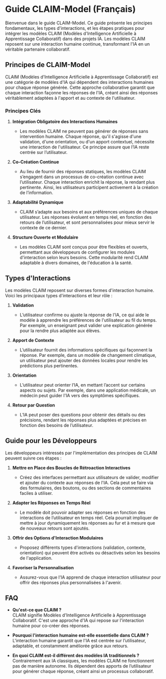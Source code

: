# Guide CLAIM-Model (Français)

Bienvenue dans le guide CLAIM-Model. Ce guide présente les principes fondamentaux, les types d'interactions, et les étapes pratiques pour intégrer les modèles CLAIM (Modèles d'Intelligence Artificielle à Apprentissage Collaboratif) dans des projets IA. Les modèles CLAIM reposent sur une interaction humaine continue, transformant l'IA en un véritable partenaire collaboratif.

## Principes de CLAIM-Model

CLAIM (Modèles d'Intelligence Artificielle à Apprentissage Collaboratif) est une catégorie de modèles d'IA qui dépendent des interactions humaines pour chaque réponse générée. Cette approche collaborative garantit que chaque interaction façonne les réponses de l'IA, créant ainsi des réponses véritablement adaptées à l'apport et au contexte de l'utilisateur.

### Principes Clés

1. **Intégration Obligatoire des Interactions Humaines**
   - Les modèles CLAIM ne peuvent pas générer de réponses sans intervention humaine. Chaque réponse, qu'il s'agisse d'une validation, d'une orientation, ou d'un apport contextuel, nécessite une interaction de l'utilisateur. Ce principe assure que l’IA reste centrée sur l’utilisateur.

2. **Co-Création Continue**
   - Au lieu de fournir des réponses statiques, les modèles CLAIM s’engagent dans un processus de co-création continue avec l’utilisateur. Chaque interaction enrichit la réponse, la rendant plus pertinente. Ainsi, les utilisateurs participent activement à la création de l’information.

3. **Adaptabilité Dynamique**
   - CLAIM s’adapte aux besoins et aux préférences uniques de chaque utilisateur. Les réponses évoluent en temps réel, en fonction des retours de l’utilisateur, et sont personnalisées pour mieux servir le contexte de ce dernier.

4. **Structure Ouverte et Modulaire**
   - Les modèles CLAIM sont conçus pour être flexibles et ouverts, permettant aux développeurs de configurer les modules d'interaction selon leurs besoins. Cette modularité rend CLAIM adaptable à divers domaines, de l'éducation à la santé.

## Types d'Interactions

Les modèles CLAIM reposent sur diverses formes d'interaction humaine. Voici les principaux types d'interactions et leur rôle :

1. **Validation**
   - L’utilisateur confirme ou ajuste la réponse de l'IA, ce qui aide le modèle à apprendre les préférences de l'utilisateur au fil du temps. Par exemple, un enseignant peut valider une explication générée pour la rendre plus adaptée aux élèves.

2. **Apport de Contexte**
   - L’utilisateur fournit des informations spécifiques qui façonnent la réponse. Par exemple, dans un modèle de changement climatique, un utilisateur peut ajouter des données locales pour rendre les prédictions plus pertinentes.

3. **Orientation**
   - L’utilisateur peut orienter l’IA, en mettant l’accent sur certains aspects ou sujets. Par exemple, dans une application médicale, un médecin peut guider l'IA vers des symptômes spécifiques.

4. **Retour par Question**
   - L’IA peut poser des questions pour obtenir des détails ou des précisions, rendant les réponses plus adaptées et précises en fonction des besoins de l’utilisateur.

## Guide pour les Développeurs

Les développeurs intéressés par l'implémentation des principes de CLAIM peuvent suivre ces étapes :

1. **Mettre en Place des Boucles de Rétroaction Interactives**
   - Créez des interfaces permettant aux utilisateurs de valider, modifier et ajouter du contexte aux réponses de l'IA. Cela peut se faire via des formulaires, des boutons, ou des sections de commentaires faciles à utiliser.

2. **Adapter les Réponses en Temps Réel**
   - Le modèle doit pouvoir adapter ses réponses en fonction des interactions de l’utilisateur en temps réel. Cela pourrait impliquer de mettre à jour dynamiquement les réponses au fur et à mesure que de nouveaux retours sont ajoutés.

3. **Offrir des Options d'Interaction Modulaires**
   - Proposez différents types d'interactions (validation, contexte, orientation) qui peuvent être activés ou désactivés selon les besoins de l'application.

4. **Favoriser la Personnalisation**
   - Assurez-vous que l'IA apprend de chaque interaction utilisateur pour offrir des réponses plus personnalisées à l'avenir.

## FAQ

- **Qu'est-ce que CLAIM ?**  
  CLAIM signifie Modèles d'Intelligence Artificielle à Apprentissage Collaboratif. C'est une approche d'IA qui repose sur l'interaction humaine pour co-créer des réponses.

- **Pourquoi l'interaction humaine est-elle essentielle dans CLAIM ?**  
  L'interaction humaine garantit que l'IA est centrée sur l’utilisateur, adaptable, et constamment améliorée grâce aux retours.

- **En quoi CLAIM est-il différent des modèles IA traditionnels ?**  
  Contrairement aux IA classiques, les modèles CLAIM ne fonctionnent pas de manière autonome. Ils dépendent des apports de l’utilisateur pour générer chaque réponse, créant ainsi un processus collaboratif.
